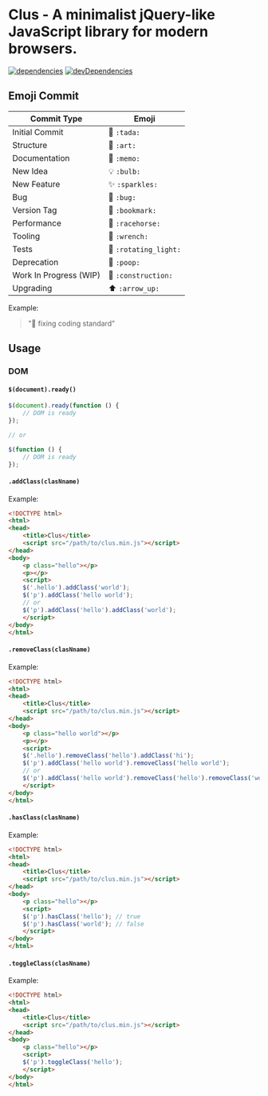 # Clus - A minimalist jQuery-like JavaScript library for modern browsers.

[![dependencies](https://david-dm.org/justclear/clus.svg)](https://david-dm.org/justclear/clus#info=dependencies&view=table)
[![devDependencies](https://david-dm.org/justclear/clus/dev-status.svg)](https://david-dm.org/justclear/clus#info=devDependencies&view=table)

## Emoji Commit

Commit Type             | Emoji
----------------------- | -------------
Initial Commit          | :tada: `:tada:`
Structure               | :art: `:art:`
Documentation           | :memo: `:memo:`
New Idea                | :bulb: `:bulb:`
New Feature             | :sparkles: `:sparkles:`
Bug                     | :bug: `:bug:`
Version Tag             | :bookmark: `:bookmark:`
Performance             | :racehorse: `:racehorse:`
Tooling                 | :wrench: `:wrench:`
Tests                   | :rotating_light: `:rotating_light:`
Deprecation             | :poop: `:poop:`
Work In Progress (WIP)  | :construction: `:construction:`
Upgrading               | :arrow_up: `:arrow_up:`

Example:

> ":lipstick: fixing coding standard"

## Usage

### DOM

#### `$(document).ready()`

```js
$(document).ready(function () {
    // DOM is ready
});

// or

$(function () {
    // DOM is ready
});
```

#### `.addClass(clasNname)`

Example:

```html
<!DOCTYPE html>
<html>
<head>
    <title>Clus</title>
    <script src="/path/to/clus.min.js"></script>
</head>
<body>
    <p class="hello"></p>
    <p></p>
    <script>
    $('.hello').addClass('world');
    $('p').addClass('hello world');
    // or
    $('p').addClass('hello').addClass('world');
    </script>
</body>
</html>
```

#### `.removeClass(clasNname)`

Example:

```html
<!DOCTYPE html>
<html>
<head>
    <title>Clus</title>
    <script src="/path/to/clus.min.js"></script>
</head>
<body>
    <p class="hello world"></p>
    <p></p>
    <script>
    $('.hello').removeClass('hello').addClass('hi');
    $('p').addClass('hello world').removeClass('hello world');
    // or
    $('p').addClass('hello world').removeClass('hello').removeClass('world');
    </script>
</body>
</html>
```

#### `.hasClass(clasNname)`

Example:

```html
<!DOCTYPE html>
<html>
<head>
    <title>Clus</title>
    <script src="/path/to/clus.min.js"></script>
</head>
<body>
    <p class="hello"></p>
    <script>
    $('p').hasClass('hello'); // true
    $('p').hasClass('world'); // false
    </script>
</body>
</html>
```

#### `.toggleClass(clasNname)`

Example:

```html
<!DOCTYPE html>
<html>
<head>
    <title>Clus</title>
    <script src="/path/to/clus.min.js"></script>
</head>
<body>
    <p class="hello"></p>
    <script>
    $('p').toggleClass('hello');
    </script>
</body>
</html>
```
